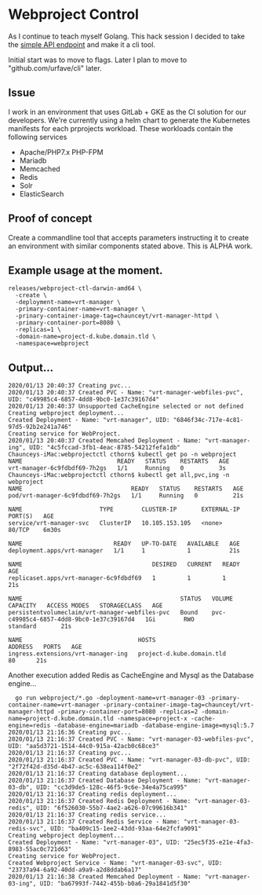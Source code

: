 # Webproject Control

As I continue to teach myself Golang. This hack session I decided to take the [simple API endpoint](https://github.com/chaunceyt/go-examples/tree/master/webproject-api-using-gin) and make it a cli tool.

Initial start was to move to flags. Later I plan to move to "github.com/urfave/cli" later.

## Issue

I work in an environment that uses GitLab + GKE as the CI solution for our developers. We're currently using a helm chart to generate the Kubernetes manifests for each prprojects workload. These workloads contain the following services

- Apache/PHP7.x PHP-FPM
- Mariadb
- Memcached
- Redis
- Solr
- ElasticSearch

## Proof of concept

Create a commandline tool that accepts parameters instructing it to create an environment with similar components stated above. This is ALPHA work.

## Example usage at the moment.

```
releases/webproject-ctl-darwin-amd64 \
  -create \
  -deployment-name=vrt-manager \
  -primary-container-name=vrt-manager \
  -prinary-container-image-tag=chaunceyt/vrt-manager-httpd \
  -primary-container-port=8080 \
  -replicas=1 \
  -domain-name=project-d.kube.domain.tld \
  -namespace=webproject
```

## Output...

```
2020/01/13 20:40:37 Creating pvc...
2020/01/13 20:40:37 Created PVC - Name: "vrt-manager-webfiles-pvc", UID: "c49985c4-6857-4dd8-9bc0-1e37c39167d4"
2020/01/13 20:40:37 Unsupported CacheEngine selected or not defined
Creating webproject deployment...
Created Deployment - Name: "vrt-manager", UID: "6846f34c-717e-4c81-97d5-92b2e241a746"
Creating service for WebProject.
2020/01/13 20:40:37 Created Memcahed Deployment - Name: "vrt-manager-ing", UID: "4c5fccad-3fb1-4eac-8785-54212fefa1db"
Chaunceys-iMac:webprojectctl cthorn$ kubectl get po -n webproject
NAME                           READY   STATUS    RESTARTS   AGE
vrt-manager-6c9fdbdf69-7h2gs   1/1     Running   0          3s
Chaunceys-iMac:webprojectctl cthorn$ kubectl get all,pvc,ing -n webproject
NAME                               READY   STATUS    RESTARTS   AGE
pod/vrt-manager-6c9fdbdf69-7h2gs   1/1     Running   0          21s

NAME                      TYPE        CLUSTER-IP       EXTERNAL-IP   PORT(S)   AGE
service/vrt-manager-svc   ClusterIP   10.105.153.105   <none>        80/TCP    6m30s

NAME                          READY   UP-TO-DATE   AVAILABLE   AGE
deployment.apps/vrt-manager   1/1     1            1           21s

NAME                                     DESIRED   CURRENT   READY   AGE
replicaset.apps/vrt-manager-6c9fdbdf69   1         1         1       21s

NAME                                             STATUS   VOLUME                                     CAPACITY   ACCESS MODES   STORAGECLASS   AGE
persistentvolumeclaim/vrt-manager-webfiles-pvc   Bound    pvc-c49985c4-6857-4dd8-9bc0-1e37c39167d4   1Gi        RWO            standard       21s

NAME                                 HOSTS                       ADDRESS   PORTS   AGE
ingress.extensions/vrt-manager-ing   project-d.kube.domain.tld             80      21s
```


Another execution added Redis as CacheEngine and Mysql as the Database engine...

```
  go run webproject/*.go -deployment-name=vrt-manager-03 -primary-container-name=vrt-manager -prinary-container-image-tag=chaunceyt/vrt-manager-httpd -primary-container-port=8080 -replicas=2 -domain-name=project-d.kube.domain.tld -namespace=project-x -cache-engine=redis -database-engine=mariadb -database-engine-image=mysql:5.7
2020/01/13 21:16:36 Creating pvc...
2020/01/13 21:16:37 Created PVC - Name: "vrt-manager-03-webfiles-pvc", UID: "aa5d3721-1514-44c0-915a-42acb0c68ce3"
2020/01/13 21:16:37 Creating pvc...
2020/01/13 21:16:37 Created PVC - Name: "vrt-manager-03-db-pvc", UID: "2f72f42d-d35d-4b47-ac5c-638ea114f0e2"
2020/01/13 21:16:37 Creating database deployment...
2020/01/13 21:16:37 Created Database Deployment - Name: "vrt-manager-03-db", UID: "cc3d9de5-128c-46f5-9c6e-34e4a75ca995"
2020/01/13 21:16:37 Creating redis deployment...
2020/01/13 21:16:37 Created Redis Deployment - Name: "vrt-manager-03-redis", UID: "6f526030-55b7-4ae2-a626-07c99616b341"
2020/01/13 21:16:37 Creating redis service...
2020/01/13 21:16:37 Created Redis Service - Name: "vrt-manager-03-redis-svc", UID: "ba409c15-1ee2-43dd-93aa-64e2fcfa9091"
Creating webproject deployment...
Created Deployment - Name: "vrt-manager-03", UID: "25ec5f35-e21e-4fa3-8983-55ac0c721d63"
Creating service for WebProject.
Created Webproject Service - Name: "vrt-manager-03-svc", UID: "23737a94-6a92-40dd-a9a9-a2d8ddab6a17"
2020/01/13 21:16:38 Created Memcahed Deployment - Name: "vrt-manager-03-ing", UID: "ba67993f-7442-455b-b0a6-29a1841d5f30"
```


